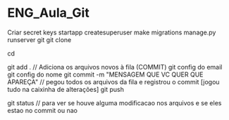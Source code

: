 # ENG_Aula_Git

Criar secret keys
startapp
createsuperuser
make migrations
manage.py runserver
git
git clone <link>

cd <pasta do git>

git add .   // Adiciona os arquivos novos à fila (COMMIT)
git config do email
git config do nome
git commit -m "MENSAGEM QUE VC QUER QUE APAREÇA" // pegou todos os arquivos da fila e registrou o commit [jogou tudo na caixinha de alterações]
git push

git status // para ver se houve alguma modificacao nos arquivos e se eles estao no commit ou nao
